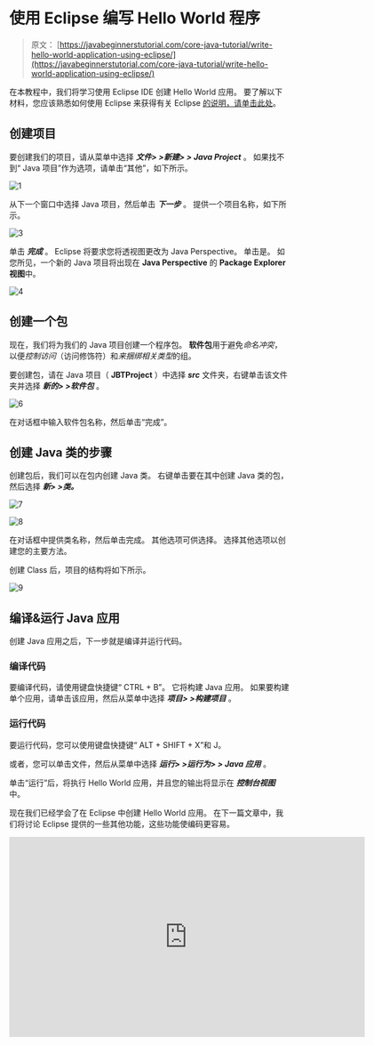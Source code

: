 # 使用 Eclipse 编写 Hello World 程序

> 原文： [https://javabeginnerstutorial.com/core-java-tutorial/write-hello-world-application-using-eclipse/](https://javabeginnerstutorial.com/core-java-tutorial/write-hello-world-application-using-eclipse/)

在本教程中，我们将学习使用 Eclipse IDE 创建 Hello World 应用。 要了解以下材料，您应该熟悉如何使用 Eclipse 来获得有关 Eclipse [的说明，请单击此处](https://javabeginnerstutorial.com/eclipse-2/eclipse-beginners-tutorial-2/)。

## 创建项目

要创建我们的项目，请从菜单中选择 ***文件> >新建> > Java Project*** 。 如果找不到“ Java 项目”作为选项，请单击“其他”，如下所示。

![1](img/e7d9fc1772e8c1c27fcf36aefc4041bf.png)

从下一个窗口中选择 Java 项目，然后单击 ***下一步*** 。 提供一个项目名称，如下所示。

![3](img/32b060afa9b923ccc6971614ca91eaea.png)

单击 ***完成*** 。 Eclipse 将要求您将透视图更改为 Java Perspective。 单击是。 如您所见，一个新的 Java 项目将出现在 **Java Perspective** 的 **Package Explorer 视图**中。

![4](img/a9ce9baa74bb4e80e4361fe07fe5155f.png)

## 创建一个包

现在，我们将为我们的 Java 项目创建一个程序包。 **软件包**用于避免*命名冲突*，以便*控制访问*（访问修饰符）和*来捆绑相关类型*的组。

要创建包，请在 Java 项目（ **JBTProject** ）中选择 ***src*** 文件夹，右键单击该文件夹并选择 ***新的> >软件包*** 。

![6](img/4b5ed46224997e82dcb1c4ebc6955164.png)

在对话框中输入软件包名称，然后单击“完成”。

## 创建 Java 类的步骤

创建包后，我们可以在包内创建 Java 类。 右键单击要在其中创建 Java 类的包，然后选择 ***新> >类。*** 

![7](img/6d4e87c0b4ff2d17e794eb61e35da4e9.png)

![8](img/eb19acc335fcbd5e33e250f47c1fab25.png)

在对话框中提供类名称，然后单击完成。 其他选项可供选择。 选择其他选项以创建您的主要方法。

创建 Class 后，项目的结构将如下所示。

![9](img/9fac88764f8ae64a67757f40365fd1d3.png)

## 编译&运行 Java 应用

创建 Java 应用之后，下一步就是编译并运行代码。

### 编译代码

要编译代码，请使用键盘快捷键“ CTRL + B”。 它将构建 Java 应用。 如果要构建单个应用，请单击该应用，然后从菜单中选择 ***项目> >构建项目*** 。

### 运行代码

要运行代码，您可以使用键盘快捷键“ ALT + SHIFT + X”和 J。

或者，您可以单击文件，然后从菜单中选择 ***运行> >运行为> > Java 应用*** 。

单击“运行”后，将执行 Hello World 应用，并且您的输出将显示在 ***控制台视图*** 中。

现在我们已经学会了在 Eclipse 中创建 Hello World 应用。 在下一篇文章中，我们将讨论 Eclipse 提供的一些其他功能，这些功能使编码更容易。

<noscript><iframe allow="accelerometer; autoplay; encrypted-media; gyroscope; picture-in-picture" allowfullscreen="" frameborder="0" height="360" src="https://www.youtube.com/embed/79l5QSuI4ko?feature=oembed" title="Hello world program in java eclipse" width="640"></iframe></noscript>

